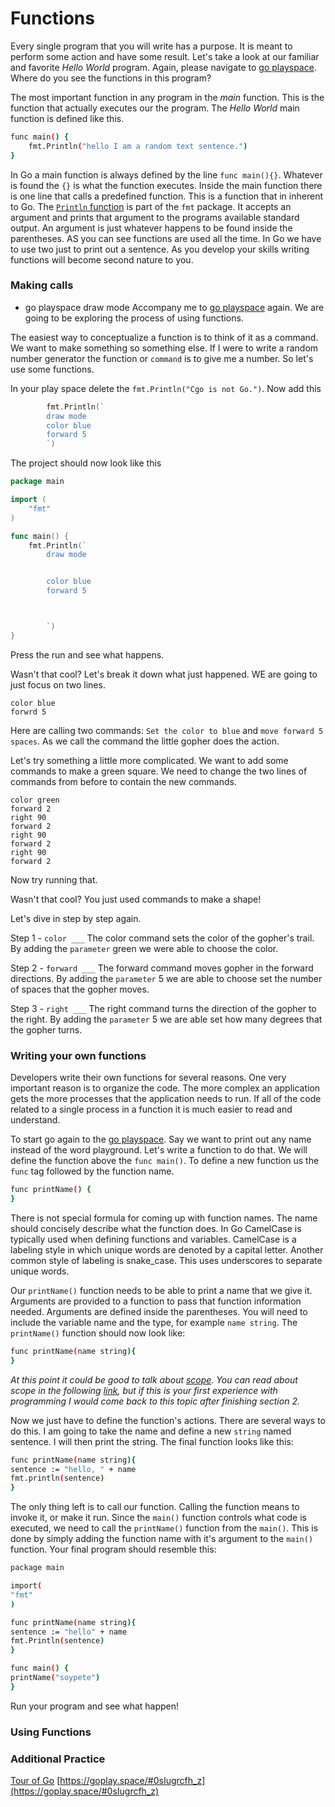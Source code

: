 # Functions 
Every single program that you will write has a purpose. It is meant to perform some action and have some result. Let's take a look at our familiar and favorite _Hello World_ program. Again, please navigate to [go playspace](https://goplay.space/). Where do you see the functions in this program? 

The most important function in any program in the *main* function. This is the function that actually executes our the program. The _Hello World_ main function is defined like this. 
```bash 
func main() {
	fmt.Println("hello I am a random text sentence.")
}
``` 
In Go a main function is always defined by the line `func main(){}`. Whatever is found the `{}` is what the function executes. Inside the main function there is one line that calls a predefined function. This is a function that in inherent to Go. The [`Println` function](https://godoc.org/fmt#Println) is part of the `fmt` package. It accepts an argument and prints that argument to the programs available standard output. An argument is just whatever happens to be found inside the parentheses. AS you can see functions are used all the time. In Go we have to use two just to print out a sentence. As you develop your skills writing functions will become second nature to you. 

### Making calls
- go playspace draw mode
Accompany me to [go playspace](https://goplay.space/) again. We are going to be exploring the process of using functions. 

The easiest way to conceptualize a function is to think of it as a command. We want to make something so something else. If I were to write a random number generator the function or `command` is to give me a number. So let's use some functions. 

In your play space delete the `fmt.Println("Cgo is not Go.")`. Now add this 
```go
		fmt.Println(`
		draw mode
		color blue
		forward 5
		`)
```

The project should now look like this
```go
package main

import (
	"fmt"
)

func main() {
	fmt.Println(`
		draw mode


		color blue
		forward 5



		`)
}
``` 
Press the run and see what happens. 

Wasn't that cool? Let's break it down what just happened. WE are going to just focus on two lines. 

``` 
color blue
forwrd 5
```

Here are calling two commands: `Set the color to blue` and `move forward 5 spaces`. As we call the command the little gopher does the action. 

Let's try something a little more complicated. We want to add some commands to make a green square. We need to change the two lines of commands from before to contain the new commands.
```
color green
forward 2
right 90
forward 2
right 90
forward 2
right 90
forward 2

```

Now try running that. 

Wasn't that cool? You just used commands to make a shape!

Let's dive in step by step again. 

Step 1 - `color ___` The color command sets the color of the gopher's trail. By adding the `parameter` green we were able to choose the color. 

Step 2 - `forward ___` The forward command moves gopher in the forward directions. By adding the `parameter` 5 we are able to choose set the number of spaces that the gopher moves. 

Step 3 - `right ___` The right command turns the direction of the gopher to the right. By adding the `parameter` 5 we are able set how many degrees that the gopher turns. 

### Writing your own functions 
Developers write their own functions for several reasons. One very important reason is to organize the code. The more complex an application gets the more processes that the application needs to run. If all of the code related to a single process in a function it is much easier to read and understand. 

To start go again to the [go playspace](https://goplay.space/). Say we want to print out any name instead of the word playground. Let's write a function to do that. We will define the function above the `func main()`. To define a new function us the `func` tag followed by the function name. 
```bash
func printName() {
}
```
There is not special formula for coming up with function names. The name should concisely describe what the function does. In Go CamelCase is typically used when defining functions and variables. CamelCase is a labeling style in which unique words are denoted by a capital letter. Another common style of labeling is snake_case. This uses underscores to separate unique words. 

Our `printName()` function needs to be able to print a name that we give it. Arguments are provided to a function to pass that function information needed. Arguments are defined inside the parentheses. You will need to include the variable name and the type, for example `name string`. The `printName()` function should now look like: 
```bash
func printName(name string){
}
```
_At this point it could be good to talk about [scope](https://www.golang-book.com/books/intro/4). You can read about scope in the following [link](https://dave.cheney.net/2016/12/15/declaration-scopes-in-go), but if this is your first experience with programming I would come back to this topic after finishing section 2._

Now we just have to define the function's actions. There are several ways to do this. I am going to take the name and define a new `string` named sentence. I will then print the string. The final function looks like this:
```bash
func printName(name string){
sentence := "hello, " + name
fmt.println(sentence)
}
```

The only thing left is to call our function. Calling the function means to invoke it, or make it run. Since the `main()` function controls what code is executed, we need to call the `printName()` function from the `main()`. This is done by simply adding the function name with it's argument to the `main()` function. Your final program should resemble this:
```bash 
package main

import(
"fmt"
)

func printName(name string){
sentence := "hello" + name
fmt.Println(sentence)
}

func main() {
printName("soypete")
}
```

Run your program and see what happen!
### Using Functions

### Additional Practice

[Tour of Go](https://tour.golang.org/basics/1)
[https://goplay.space/#0sIugrcfh_z](https://goplay.space/#0sIugrcfh_z)
